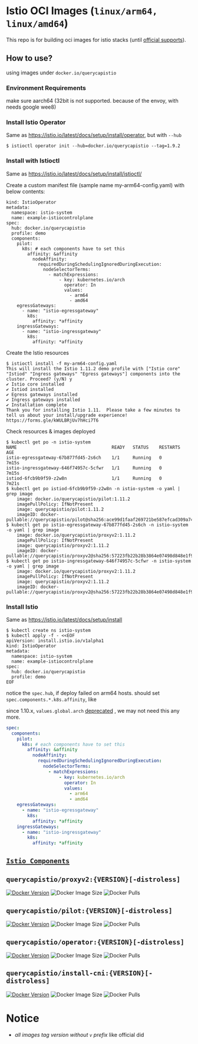 # Istio OCI Images (`linux/arm64, linux/amd64`)

This repo is for building oci images for istio stacks
(until [official supports](https://github.com/istio/istio/issues/26652#issuecomment-872702369)).

## How to use?

using images under `docker.io/querycapistio`

### Environment Requirements

make sure aarch64 (32bit is not supported. because of the envoy, with needs google wee8)

### Install Istio Operator

Same as https://istio.io/latest/docs/setup/install/operator, but with `--hub`

```
$ istioctl operator init --hub=docker.io/querycapistio --tag=1.9.2
```

### Install with Istioctl

Same as https://istio.io/latest/docs/setup/install/istioctl/

Create a custom manifest file (sample name my-arm64-config.yaml) with below contents:

```
kind: IstioOperator
metadata:
  namespace: istio-system
  name: example-istiocontrolplane
spec:
  hub: docker.io/querycapistio
  profile: demo
  components:
    pilot:
      k8s: # each components have to set this
        affinity: &affinity
          nodeAffinity:
            requiredDuringSchedulingIgnoredDuringExecution:
              nodeSelectorTerms:
                - matchExpressions:
                    - key: kubernetes.io/arch
                      operator: In
                      values:
                        - arm64
                        - amd64
    egressGateways:
      - name: "istio-egressgateway"
        k8s:
          affinity: *affinity
    ingressGateways:
      - name: "istio-ingressgateway"
        k8s:
          affinity: *affinity
```

Create the Istio resources

```
$ istioctl install -f my-arm64-config.yaml
This will install the Istio 1.11.2 demo profile with ["Istio core" "Istiod" "Ingress gateways" "Egress gateways"] components into the cluster. Proceed? (y/N) y
✔ Istio core installed
✔ Istiod installed
✔ Egress gateways installed
✔ Ingress gateways installed
✔ Installation complete
Thank you for installing Istio 1.11.  Please take a few minutes to tell us about your install/upgrade experience!  https://forms.gle/kWULBRjUv7hHci7T6
```

Check resources & images deployed

```
$ kubectl get po -n istio-system
NAME                                    READY   STATUS    RESTARTS   AGE
istio-egressgateway-67b877fd45-2s6ch    1/1     Running   0          7m15s
istio-ingressgateway-646f74957c-5cfwr   1/1     Running   0          7m15s
istiod-6fcb9b9f59-z2w8n                 1/1     Running   0          7m21s
$ kubectl get po istiod-6fcb9b9f59-z2w8n -n istio-system -o yaml | grep image
    image: docker.io/querycapistio/pilot:1.11.2
    imagePullPolicy: IfNotPresent
    image: querycapistio/pilot:1.11.2
    imageID: docker-pullable://querycapistio/pilot@sha256:ace99d1faaf269721be587efcad309a740d924a7a1ecf4847d966981a92760e4
$ kubectl get po istio-egressgateway-67b877fd45-2s6ch -n istio-system -o yaml | grep image
    image: docker.io/querycapistio/proxyv2:1.11.2
    imagePullPolicy: IfNotPresent
    image: querycapistio/proxyv2:1.11.2
    imageID: docker-pullable://querycapistio/proxyv2@sha256:57223fb22b28b3864e07498d848e1f988b029ec0c6ea54f4504e11d11b450e33
$ kubectl get po istio-ingressgateway-646f74957c-5cfwr -n istio-system -o yaml | grep image
    image: docker.io/querycapistio/proxyv2:1.11.2
    imagePullPolicy: IfNotPresent
    image: querycapistio/proxyv2:1.11.2
    imageID: docker-pullable://querycapistio/proxyv2@sha256:57223fb22b28b3864e07498d848e1f988b029ec0c6ea54f4504e11d11b450e33
```

### Install Istio

Same as https://istio.io/latest/docs/setup/install

```
$ kubectl create ns istio-system
$ kubectl apply -f - <<EOF
apiVersion: install.istio.io/v1alpha1
kind: IstioOperator
metadata:
  namespace: istio-system
  name: example-istiocontrolplane
spec:
  hub: docker.io/querycapistio
  profile: demo
EOF
```

notice the `spec.hub`, if deploy failed on arm64 hosts. should set `spec.components.*.k8s.affinity`, like

since
1.10.x, `values.global.arch` [deprecated](https://istio.io/latest/news/releases/1.10.x/announcing-1.10/change-notes/#deprecation-notices)
, we may not need this any more.

```yaml
spec:
  components:
    pilot:
      k8s: # each components have to set this
        affinity: &affinity
          nodeAffinity:
            requiredDuringSchedulingIgnoredDuringExecution:
              nodeSelectorTerms:
                - matchExpressions:
                    - key: kubernetes.io/arch
                      operator: In
                      values:
                        - arm64
                        - amd64
    egressGateways:
      - name: "istio-egressgateway"
        k8s:
          affinity: *affinity
    ingressGateways:
      - name: "istio-ingressgateway"
        k8s:
          affinity: *affinity
```

## [`Istio Components`](https://github.com/istio/istio)

## `querycapistio/proxyv2:{VERSION}[-distroless]`

[![Docker Version](https://img.shields.io/docker/v/querycapistio/proxyv2?sort=semver)](https://hub.docker.com/r/querycapistio/proxyv2/tags)
![Docker Image Size](https://img.shields.io/docker/image-size/querycapistio/proxyv2?sort=semver)
![Docker Pulls](https://img.shields.io/docker/pulls/querycapistio/proxyv2)

## `querycapistio/pilot:{VERSION}[-distroless]`

[![Docker Version](https://img.shields.io/docker/v/querycapistio/pilot?sort=semver)](https://hub.docker.com/r/querycapistio/pilot/tags)
![Docker Image Size](https://img.shields.io/docker/image-size/querycapistio/pilot?sort=semver)
![Docker Pulls](https://img.shields.io/docker/pulls/querycapistio/pilot)

## `querycapistio/operator:{VERSION}[-distroless]`

[![Docker Version](https://img.shields.io/docker/v/querycapistio/operator?sort=semver)](https://hub.docker.com/r/querycapistio/operator/tags)
![Docker Image Size](https://img.shields.io/docker/image-size/querycapistio/operator?sort=semver)
![Docker Pulls](https://img.shields.io/docker/pulls/querycapistio/operator)


## `querycapistio/install-cni:{VERSION}[-distroless]`

[![Docker Version](https://img.shields.io/docker/v/querycapistio/install-cni?sort=semver)](https://hub.docker.com/r/querycapistio/install-cni/tags)
![Docker Image Size](https://img.shields.io/docker/image-size/querycapistio/install-cni?sort=semver)
![Docker Pulls](https://img.shields.io/docker/pulls/querycapistio/install-cni)

# Notice

* *all images tag version without `v` prefix* like official did
